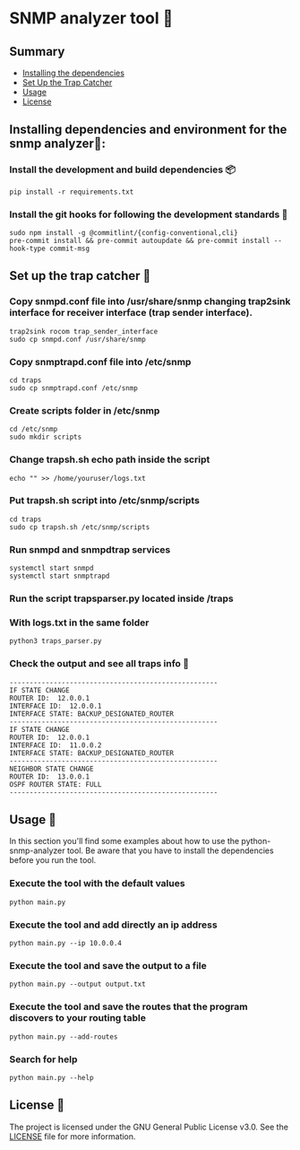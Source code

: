 # SNMP analyzer tool 🐍

## Summary
- [Installing the dependencies](#installing-dependencies-and-environment-for-the-snmp-analyzer-)
- [Set Up the Trap Catcher](#set-up-the-trap-catcher-)
- [Usage](#usage-)
- [License](#license-)

## Installing dependencies and environment for the snmp analyzer🌲:

### Install the development and build dependencies 📦
```shell
pip install -r requirements.txt
```

### Install the git hooks for following the development standards 🧍
```shell
sudo npm install -g @commitlint/{config-conventional,cli}
pre-commit install && pre-commit autoupdate && pre-commit install --hook-type commit-msg
```
## Set up the trap catcher 🥅
### Copy snmpd.conf file into /usr/share/snmp changing trap2sink interface for receiver interface (trap sender interface).
```shell
trap2sink rocom trap_sender_interface
sudo cp snmpd.conf /usr/share/snmp
```
### Copy snmptrapd.conf file into /etc/snmp
```shell
cd traps
sudo cp snmptrapd.conf /etc/snmp
```
### Create scripts folder in /etc/snmp
```shell
cd /etc/snmp
sudo mkdir scripts
```
### Change trapsh.sh echo path inside the script
```shell
echo "" >> /home/youruser/logs.txt
```
### Put trapsh.sh script into /etc/snmp/scripts 
```shell
cd traps
sudo cp trapsh.sh /etc/snmp/scripts
```
### Run snmpd and snmpdtrap services
```shell
systemctl start snmpd
systemctl start snmptrapd
```
### Run the script  trapsparser.py located inside /traps
### With logs.txt in the same folder
```shell
python3 traps_parser.py
```
### Check the output and see all traps info 🦆
```shell
----------------------------------------------------
IF STATE CHANGE
ROUTER ID:  12.0.0.1
INTERFACE ID:  12.0.0.1
INTERFACE STATE: BACKUP_DESIGNATED_ROUTER
----------------------------------------------------
IF STATE CHANGE
ROUTER ID:  12.0.0.1
INTERFACE ID:  11.0.0.2
INTERFACE STATE: BACKUP_DESIGNATED_ROUTER
----------------------------------------------------
NEIGHBOR STATE CHANGE
ROUTER ID:  13.0.0.1
OSPF ROUTER STATE: FULL
----------------------------------------------------
```

## Usage 📕
In this section you'll find some examples about how to use the python-snmp-analyzer tool. Be aware that you have to install
the dependencies before you run the tool.

### Execute the tool with the default values
```shell
python main.py
```

### Execute the tool and add directly an ip address
```shell
python main.py --ip 10.0.0.4
```

### Execute the tool and save the output to a file
```shell
python main.py --output output.txt
```

### Execute the tool and save the routes that the program discovers to your routing table
```shell
python main.py --add-routes
```

### Search for help
```shell
python main.py --help
```

## License 👮
The project is licensed under the GNU General Public License v3.0. See the [LICENSE](LICENSE) file for more information.